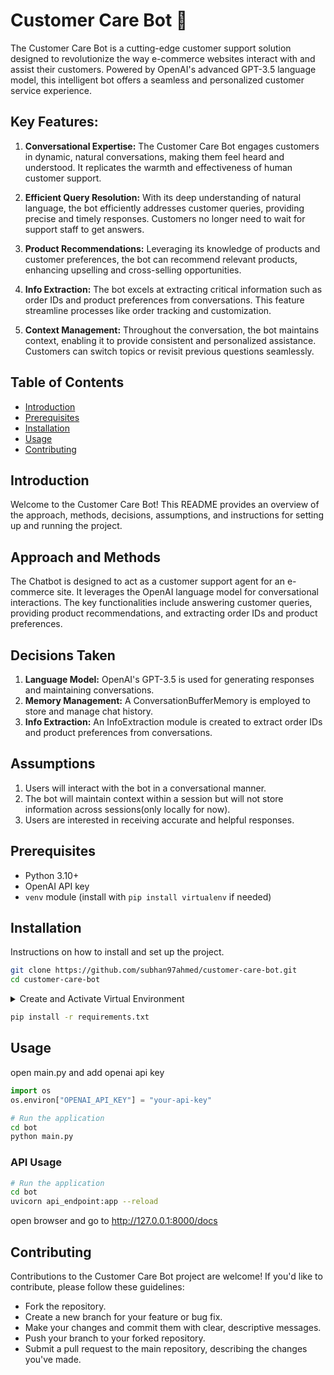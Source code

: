 # Customer Care Bot 🤖
The Customer Care Bot is a cutting-edge customer support solution designed to revolutionize the way e-commerce websites interact with and assist their customers. Powered by OpenAI's advanced GPT-3.5 language model, this intelligent bot offers a seamless and personalized customer service experience.

## Key Features:

1. **Conversational Expertise:** The Customer Care Bot engages customers in dynamic, natural conversations, making them feel heard and understood. It replicates the warmth and effectiveness of human customer support.

2. **Efficient Query Resolution:** With its deep understanding of natural language, the bot efficiently addresses customer queries, providing precise and timely responses. Customers no longer need to wait for support staff to get answers.

3. **Product Recommendations:** Leveraging its knowledge of products and customer preferences, the bot can recommend relevant products, enhancing upselling and cross-selling opportunities.

4. **Info Extraction:** The bot excels at extracting critical information such as order IDs and product preferences from conversations. This feature streamline processes like order tracking and customization.

5. **Context Management:** Throughout the conversation, the bot maintains context, enabling it to provide consistent and personalized assistance. Customers can switch topics or revisit previous questions seamlessly.

## Table of Contents

- [Introduction](#introduction)
- [Prerequisites](#prerequisites)
- [Installation](#installation)
- [Usage](#usage)
- [Contributing](#contributing)

## Introduction
Welcome to the Customer Care Bot! This README provides an overview of the approach, methods, decisions, assumptions, and instructions for setting up and running the project.

## Approach and Methods

The Chatbot is designed to act as a customer support agent for an e-commerce site. It leverages the OpenAI language model for conversational interactions. The key functionalities include answering customer queries, providing product recommendations, and extracting order IDs and product preferences.

## Decisions Taken

1. **Language Model:** OpenAI's GPT-3.5 is used for generating responses and maintaining conversations.
2. **Memory Management:** A ConversationBufferMemory is employed to store and manage chat history.
3. **Info Extraction:** An InfoExtraction module is created to extract order IDs and product preferences from conversations.

## Assumptions

1. Users will interact with the bot in a conversational manner.
2. The bot will maintain context within a session but will not store information across sessions(only locally for now).
3. Users are interested in receiving accurate and helpful responses.

## Prerequisites


- Python 3.10+
- OpenAI API key
- `venv` module (install with `pip install virtualenv` if needed)

## Installation

Instructions on how to install and set up the project.

```bash
git clone https://github.com/subhan97ahmed/customer-care-bot.git
cd customer-care-bot
```


<details>
<summary>Create and Activate Virtual Environment</summary>
<!--All you need is a blank line-->

1. **Navigate to Project Directory:**
    
   ```bash
    cd /path/to/your/project
   ```

2. **Create Virtual Environment:**
    
   For macOS and Linux:

   ```bash
   pip install virtualenv
   python3 -m venv env
   ```

   For Windows:
   ```bash
   pip install virtualenv
   python -m venv env
   ```

3. **Activate Virtual Environment:**

   For macOS and Linux:

   ```bash
   source env/bin/activate
   ```

   For Windows:

   ```bash
   .\env\Scripts\activate
   ```
</details>


```bash
pip install -r requirements.txt
```

## Usage
open main.py and add openai api key
```python
import os
os.environ["OPENAI_API_KEY"] = "your-api-key"
```

```bash
# Run the application
cd bot
python main.py
```

### API Usage
```bash
# Run the application
cd bot
uvicorn api_endpoint:app --reload
```
open browser and go to http://127.0.0.1:8000/docs

## Contributing
Contributions to the Customer Care Bot project are welcome! If you'd like to contribute, please follow these guidelines:

- Fork the repository.
- Create a new branch for your feature or bug fix.
- Make your changes and commit them with clear, descriptive messages.
- Push your branch to your forked repository.
- Submit a pull request to the main repository, describing the changes you've made.
